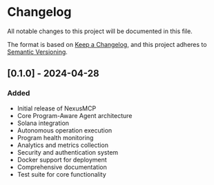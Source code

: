 # Changelog

All notable changes to this project will be documented in this file.

The format is based on [Keep a Changelog](https://keepachangelog.com/en/1.0.0/),
and this project adheres to [Semantic Versioning](https://semver.org/spec/v2.0.0.html).

## [0.1.0] - 2024-04-28

### Added
- Initial release of NexusMCP
- Core Program-Aware Agent architecture
- Solana integration
- Autonomous operation execution
- Program health monitoring
- Analytics and metrics collection
- Security and authentication system
- Docker support for deployment
- Comprehensive documentation
- Test suite for core functionality 